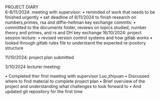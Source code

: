 PROJECT DIARY	
6-8/11/2024:
meeting with supervisor:
•   reminded of work that needs to be finished urgently
•   set deadline of 8/11/2024 to finish research on numbers,primes, rsa and diffie-hellman key exchange
commits:
• committed to the documents folder, reviews on topics studied, number theory and primes, and rs and DH key exchange
16/10/2024:
project session lecture:
•	revised version control systems and how gitlab works
•	looked through gitlab rules file to understand the expected re-pository structure

11/10/2024:
project plan submitted

3/10/2024
lecturer meeting:
	
•	Completed ther first meeting with supervisor Luo,zhiyuan
•	Discussed where to find material to complete project plan
•	Brief overview of the project and understanding what challenges to look forward to
•	And updated git repository for the first time
